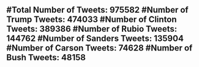 #Total Number of Tweets: 975582 
#Number of Trump Tweets: 474033
#Number of Clinton Tweets: 389386
#Number of Rubio Tweets: 144762
#Number of Sanders Tweets: 135904
#Number of Carson Tweets: 74628
#Number of Bush Tweets: 48158
---

